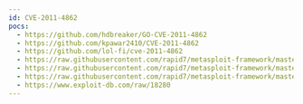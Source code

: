 ```yaml
---
id: CVE-2011-4862
pocs:
  - https://github.com/hdbreaker/GO-CVE-2011-4862
  - https://github.com/kpawar2410/CVE-2011-4862
  - https://github.com/lol-fi/cve-2011-4862
  - https://raw.githubusercontent.com/rapid7/metasploit-framework/master/modules/auxiliary/scanner/telnet/telnet_encrypt_overflow.rb
  - https://raw.githubusercontent.com/rapid7/metasploit-framework/master/modules/exploits/freebsd/telnet/telnet_encrypt_keyid.rb
  - https://raw.githubusercontent.com/rapid7/metasploit-framework/master/modules/exploits/linux/telnet/telnet_encrypt_keyid.rb
  - https://www.exploit-db.com/raw/18280
---
```

